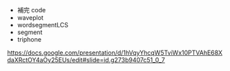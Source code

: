 * 補完 code
* waveplot
* wordsegmentLCS
* segment
* triphone


https://docs.google.com/presentation/d/1hVqyYhcqW5TviWx10PTVAhE68XdaXRctOY4aOy25EUs/edit#slide=id.g273b9407c51_0_7
